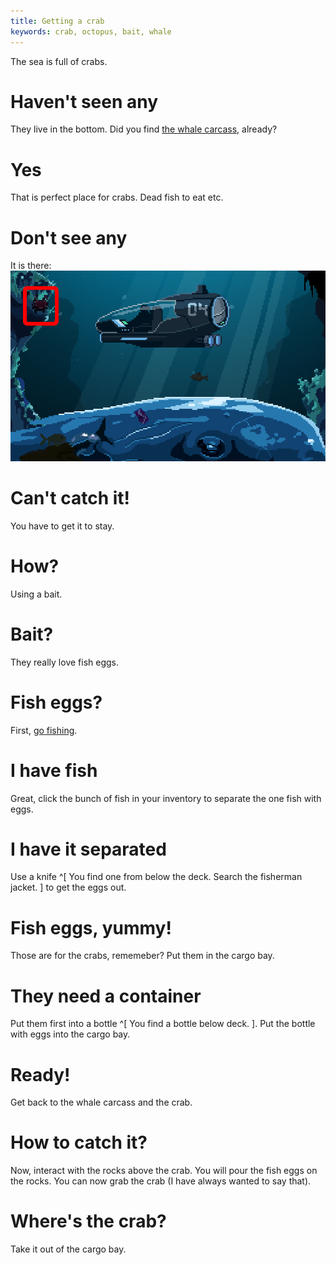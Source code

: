 ```yaml
---
title: Getting a crab
keywords: crab, octopus, bait, whale
---
```


The sea is full of crabs.

# Haven't seen any
They live in the bottom. Did you find [the whale carcass](020-whale.md), already?

# Yes
That is perfect place for crabs. Dead fish to eat etc.

# Don't see any
It is there:
![Crab](crab_position.png)

# Can't catch it!
You have to get it to stay.

# How?
Using a bait.

# Bait?
They really love fish eggs.

# Fish eggs?
First, [go fishing](060-fish.md).

# I have fish
Great, click the bunch of fish in your inventory to separate the one fish with eggs.

# I have it separated
Use a knife ^[ You find one from below the deck. Search the fisherman jacket. ] to get the eggs out.

# Fish eggs, yummy!
Those are for the crabs, rememeber? Put them in the cargo bay.

# They need a container
Put them first into a bottle ^[ You find a bottle below deck. ]. Put the bottle with eggs into the cargo bay.

# Ready!
Get back to the whale carcass and the crab.

# How to catch it?
Now, interact with the rocks above the crab. You will pour the fish eggs on the rocks. You can now grab the crab (I have always wanted to say that).

# Where's the crab?
Take it out of the cargo bay.
